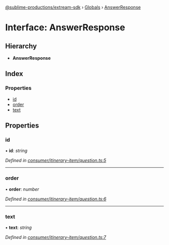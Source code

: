 [@sublime-productions/extream-sdk](../README.md) › [Globals](../globals.md) › [AnswerResponse](answerresponse.md)

# Interface: AnswerResponse

## Hierarchy

* **AnswerResponse**

## Index

### Properties

* [id](answerresponse.md#id)
* [order](answerresponse.md#order)
* [text](answerresponse.md#text)

## Properties

###  id

• **id**: *string*

*Defined in [consumer/itinerary-item/question.ts:5](https://github.com/Extream-SaaS/ex-sdk/blob/fa826ae/src/consumer/itinerary-item/question.ts#L5)*

___

###  order

• **order**: *number*

*Defined in [consumer/itinerary-item/question.ts:6](https://github.com/Extream-SaaS/ex-sdk/blob/fa826ae/src/consumer/itinerary-item/question.ts#L6)*

___

###  text

• **text**: *string*

*Defined in [consumer/itinerary-item/question.ts:7](https://github.com/Extream-SaaS/ex-sdk/blob/fa826ae/src/consumer/itinerary-item/question.ts#L7)*
